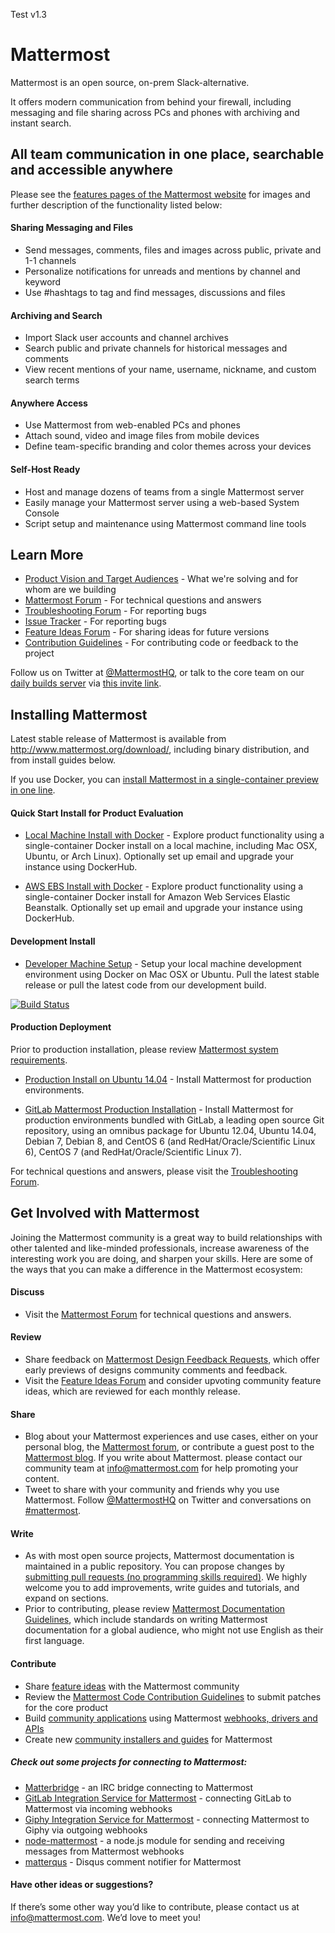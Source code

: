 Test v1.3

# Mattermost

Mattermost is an open source, on-prem Slack-alternative. 

It offers modern communication from behind your firewall, including messaging and file sharing across PCs and phones with archiving and instant search.

## All team communication in one place, searchable and accessible anywhere

Please see the [features pages of the Mattermost website](http://www.mattermost.org/features/) for images and further description of the functionality listed below: 

#### Sharing Messaging and Files

- Send messages, comments, files and images across public, private and 1-1 channels
- Personalize notifications for unreads and mentions by channel and keyword
- Use #hashtags to tag and find messages, discussions and files

#### Archiving and Search 

- Import Slack user accounts and channel archives
- Search public and private channels for historical messages and comments 
- View recent mentions of your name, username, nickname, and custom search terms

#### Anywhere Access

- Use Mattermost from web-enabled PCs and phones
- Attach sound, video and image files from mobile devices 
- Define team-specific branding and color themes across your devices

#### Self-Host Ready

- Host and manage dozens of teams from a single Mattermost server 
- Easily manage your Mattermost server using a web-based System Console
- Script setup and maintenance using Mattermost command line tools 

## Learn More

- [Product Vision and Target Audiences](http://www.mattermost.org/vision/) - What we're solving and for whom are we building
- [Mattermost Forum](http://forum.mattermost.org/) - For technical questions and answers
- [Troubleshooting Forum](https://forum.mattermost.org/t/how-to-use-the-troubleshooting-forum/150) - For reporting bugs
- [Issue Tracker](http://www.mattermost.org/filing-issues/) - For reporting bugs
- [Feature Ideas Forum](http://www.mattermost.org/feature-requests/) - For sharing ideas for future versions 
- [Contribution Guidelines](https://github.com/mattermost/platform/blob/master/CONTRIBUTING.md) - For contributing code or feedback to the project

Follow us on Twitter at [@MattermostHQ](https://twitter.com/mattermosthq), or talk to the core team on our [daily builds server](https://pre-release.mattermost.com/core) via [this invite link](https://pre-release.mattermost.com/signup_user_complete/?id=rcgiyftm7jyrxnma1osd8zswby). 

## Installing Mattermost

Latest stable release of Mattermost is available from http://www.mattermost.org/download/, including binary distribution, and from install guides below. 

If you use Docker, you can [install Mattermost in a single-container preview in one line](https://github.com/mattermost/platform/blob/master/doc/install/Docker-Single-Container.md#one-line-docker-install). 

#### Quick Start Install for Product Evaluation 

- [Local Machine Install with Docker](https://github.com/mattermost/platform/blob/master/doc/install/Docker-Single-Container.md) - Explore product functionality using a single-container Docker install on a local machine, including Mac OSX, Ubuntu, or Arch Linux). Optionally set up email and upgrade your instance using DockerHub. 

- [AWS EBS Install with Docker](https://github.com/mattermost/platform/blob/master/doc/install/Amazon-Elastic-Beanstalk.md) - Explore product functionality using a single-container Docker install for Amazon Web Services Elastic Beanstalk. Optionally set up email and upgrade your instance using DockerHub. 

#### Development Install 

- [Developer Machine Setup](https://github.com/mattermost/platform/blob/master/doc/developer/Setup.md) - Setup your local machine development environment using Docker on Mac OSX or Ubuntu. Pull the latest stable release or pull the latest code from our development build.

[![Build Status](https://travis-ci.org/mattermost/platform.svg?branch=master)](https://travis-ci.org/mattermost/platform)

#### Production Deployment

Prior to production installation, please review [Mattermost system requirements](https://github.com/mattermost/platform/blob/master/doc/install/Requirements.md). 

- [Production Install on Ubuntu 14.04](https://github.com/mattermost/platform/blob/master/doc/install/Production-Ubuntu.md) - Install Mattermost for production environments. 

- [GitLab Mattermost Production Installation](https://gitlab.com/gitlab-org/gitlab-mattermost) - Install Mattermost for production environments bundled with GitLab, a leading open source Git repository, using an omnibus package for Ubuntu 12.04, Ubuntu 14.04, Debian 7, Debian 8, and CentOS 6 (and RedHat/Oracle/Scientific Linux 6), CentOS 7 (and RedHat/Oracle/Scientific Linux 7). 

For technical questions and answers, please visit the [Troubleshooting Forum](https://forum.mattermost.org/c/general/trouble-shoot).

## Get Involved with Mattermost 

Joining the Mattermost community is a great way to build relationships with other talented and like-minded professionals, increase awareness of the interesting work you are doing, and sharpen your skills. Here are some of the ways that you can make a difference in the Mattermost ecosystem:

#### Discuss

- Visit the [Mattermost Forum](http://forum.mattermost.org/) for technical questions and answers. 

#### Review

- Share feedback on [Mattermost Design Feedback Requests](http://forum.mattermost.org/c/feature-ideas/specifications), which offer early previews of designs community comments and feedback. 
- Visit the [Feature Ideas Forum](http://mattermost.uservoice.com/forums/306457-general) and consider upvoting community feature ideas, which are reviewed for each monthly release.

#### Share

- Blog about your Mattermost experiences and use cases, either on your personal blog, the [Mattermost forum](http://forum.mattermost.org), or contribute a guest post to the [Mattermost blog](http://www.mattermost.org/category/blog/). If you write about Mattermost. please contact our community team at info@mattermost.com for help promoting your content.
- Tweet to share with your community and friends why you use Mattermost. Follow [@MattermostHQ](https://twitter.com/mattermosthq) on Twitter and conversations on [#mattermost](https://twitter.com/search?q=%23mattermost&src=typd).

#### Write

- As with most open source projects, Mattermost documentation is maintained in a public repository. You can propose changes by [submitting pull requests (no programming skills required)](http://forum.mattermost.org/t/help-improve-mattermost-documentation/194). We highly welcome you to add improvements, write guides and tutorials, and expand on sections. 
- Prior to contributing, please review [Mattermost Documentation Guidelines](http://www.mattermost.org/documentation-guidelines/), which include standards on writing Mattermost documentation for a global audience, who might not use English as their first language.

#### Contribute

- Share [feature ideas](http://www.mattermost.org/feature-requests/) with the Mattermost community
- Review the [Mattermost Code Contribution Guidelines](https://github.com/mattermost/platform/blob/master/CONTRIBUTING.md) to submit patches for the core product
- Build [community applications](http://www.mattermost.org/community-applications/) using Mattermost [webhooks, drivers and APIs](https://github.com/mattermost/platform/blob/master/doc/developer/API.md)
- Create new [community installers and guides](http://www.mattermost.org/installation/#community-install-guide) for Mattermost 


##### Check out some projects for connecting to Mattermost: 

- [Matterbridge](https://github.com/42wim/matterbridge) - an IRC bridge connecting to Mattermost 
- [GitLab Integration Service for Mattermost](https://github.com/mattermost/mattermost-integration-gitlab) - connecting GitLab to Mattermost via incoming webhooks
- [Giphy Integration Service for Mattermost](https://github.com/mattermost/mattermost-integration-giphy) - connecting Mattermost to Giphy via outgoing webhooks
- [node-mattermost](https://github.com/jonathanwiesel/node-mattermost) - a node.js module for sending and receiving messages from Mattermost webhooks
- [matterqus](https://github.com/jonathanwiesel/matterqus) - Disqus comment notifier for Mattermost

#### Have other ideas or suggestions?

If there’s some other way you’d like to contribute, please contact us at info@mattermost.com. We’d love to meet you!
